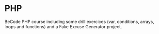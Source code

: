 # PHP

BeCode PHP course including some drill exercices (var, conditions, arrays, loops and functions) and a Fake Excuse Generator project.

